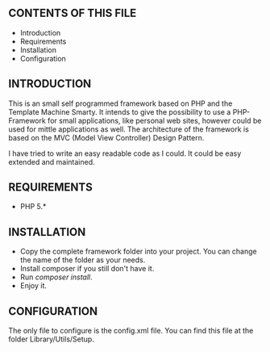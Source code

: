 CONTENTS OF THIS FILE
---------------------
 * Introduction
 * Requirements
 * Installation
 * Configuration


INTRODUCTION
------------
This is an small self programmed framework based on PHP and the Template Machine Smarty.
It intends to give the possibility to use a PHP-Framework for small applications,
like personal web sites, however could be used for mittle applications as well.
The architecture of the framework is based on the MVC (Model View Controller) Design Pattern.

I have tried to write an easy readable code as I could. It could be easy extended and maintained.


REQUIREMENTS
------------
- PHP 5.*


INSTALLATION
------------
- Copy the complete framework folder into your project. You can change the name of the folder as your needs.
- Install composer if you still don't have it.
- Run <i>composer install</i>.
- Enjoy it.


CONFIGURATION
-------------
The only file to configure is the config.xml file. You can find this file at the folder Library/Utils/Setup.
